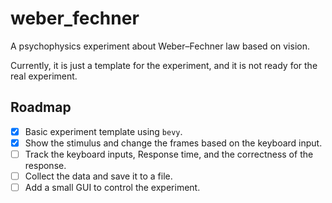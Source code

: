 # weber_fechner

A psychophysics experiment about Weber–Fechner law based on vision.

Currently, it is just a template for the experiment, and it is not ready for the real experiment.

## Roadmap

- [x] Basic experiment template using `bevy`.
- [x] Show the stimulus and change the frames based on the keyboard input.
- [ ] Track the keyboard inputs, Response time, and the correctness of the response.
- [ ] Collect the data and save it to a file.
- [ ] Add a small GUI to control the experiment.
